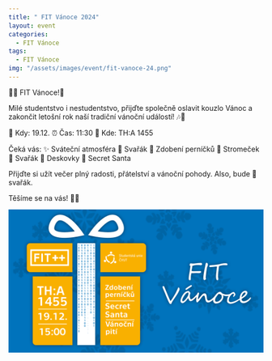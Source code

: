```yaml
---
title: " FIT Vánoce 2024"
layout: event
categories:
  - FIT Vánoce
tags:
  - FIT Vánoce
img: "/assets/images/event/fit-vanoce-24.png"
---
```


🎄✨ FIT Vánoce!🎁

Milé studentstvo i nestudentstvo,
přijďte společně oslavit kouzlo Vánoc a zakončit letošní rok naší tradiční vánoční událostí! 🎶🎄

📅 Kdy: 19.12.
⏰ Čas: 11:30
📍 Kde: TH:A 1455

Čeká vás:
✨ Sváteční atmosféra
🍷 Svařák
🍪 Zdobení perníčků
🎄 Stromeček
🍷 Svařák
🎲 Deskovky
🎁 Secret Santa

Přijďte si užít večer plný radosti, přátelství a vánoční pohody. Also, bude 🍷svařák.

Těšíme se na vás! 💛💙

![](/assets/images/event/fit-vanoce-24.png)